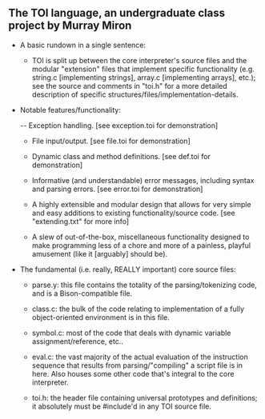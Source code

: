 The TOI language, an undergraduate class project by Murray Miron
----------------------------------------------------------------

- A basic rundown in a single sentence:
  * TOI is split up between the core interpreter's source files and the modular "extension" files that implement specific functionality (e.g. string.c [implementing strings], array.c [implementing arrays], etc.); see the source and comments in "toi.h" for a more detailed description of specific structures/files/implementation-details.



- Notable features/functionality:

  -- Exception handling.	[see exception.toi for demonstration]

  * File input/output.	[see file.toi for demonstration]

  * Dynamic class and method definitions.	[see def.toi for demonstration]

  * Informative (and understandable) error messages, including syntax and parsing errors.	[see error.toi for demonstration]

  * A highly extensible and modular design that allows for very simple and easy additions to existing functionality/source code.	[see "extending.txt" for more info]

  * A slew of out-of-the-box, miscellaneous functionality designed to make programming less of a chore and more of a painless, playful amusement (like it [arguably] should be).



- The fundamental (i.e. really, REALLY important) core source files:

  * parse.y: this file contains the totality of the parsing/tokenizing code, and is a Bison-compatible file.

  * class.c: the bulk of the code relating to implementation of a fully object-oriented environment is in this file.

  * symbol.c: most of the code that deals with dynamic variable assignment/reference, etc..

  * eval.c: the vast majority of the actual evaluation of the instruction sequence that results from parsing/"compiling" a script file is in here.  Also houses some other code that's integral to the core interpreter.

  * toi.h: the header file containing universal prototypes and definitions; it absolutely must be #include'd in any TOI source file.
